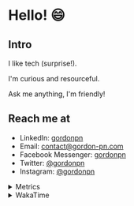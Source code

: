 # Hello! 😄

## Intro

I like tech (surprise!).

I'm curious and resourceful.

Ask me anything, I'm friendly!

## Reach me at

- LinkedIn: [gordonpn](https://www.linkedin.com/in/gordonpn/)
- Email: [contact@gordon-pn.com](mailto:contact@gordon-pn.com)
- Facebook Messenger: [gordonpn](https://www.messenger.com/t/Gordonpn)
- Twitter: [@gordonpn](https://twitter.com/Gordonpn)
- Instagram: [@gordonpn](https://www.instagram.com/gordonpn/)

<details>
  <summary>Metrics</summary>

  <img align="center" src="https://github.com/gordonpn/gordonpn/blob/master/github-metrics.svg" alt="GitHub Metrics">

</details>

<details>
  <summary>WakaTime</summary>

  <!--START_SECTION:waka-->
**I'm an Early 🐤** 

```text
🌞 Morning    148 commits    █████░░░░░░░░░░░░░░░░░░░░   20.33% 
🌆 Daytime    277 commits    █████████░░░░░░░░░░░░░░░░   38.05% 
🌃 Evening    265 commits    █████████░░░░░░░░░░░░░░░░   36.4% 
🌙 Night      38 commits     █░░░░░░░░░░░░░░░░░░░░░░░░   5.22%

```
📅 **I'm Most Productive on Wednesday** 

```text
Monday       111 commits    ███░░░░░░░░░░░░░░░░░░░░░░   15.25% 
Tuesday      94 commits     ███░░░░░░░░░░░░░░░░░░░░░░   12.91% 
Wednesday    155 commits    █████░░░░░░░░░░░░░░░░░░░░   21.29% 
Thursday     97 commits     ███░░░░░░░░░░░░░░░░░░░░░░   13.32% 
Friday       93 commits     ███░░░░░░░░░░░░░░░░░░░░░░   12.77% 
Saturday     63 commits     ██░░░░░░░░░░░░░░░░░░░░░░░   8.65% 
Sunday       115 commits    ████░░░░░░░░░░░░░░░░░░░░░   15.8%

```


📊 **This Week I Spent My Time On** 

```text
💬 Programming Languages: 
Java                     9 hrs 47 mins       ██████████████░░░░░░░░░░░   59.49% 
Markdown                 1 hr 34 mins        ██░░░░░░░░░░░░░░░░░░░░░░░   9.53% 
JSON                     1 hr 17 mins        ██░░░░░░░░░░░░░░░░░░░░░░░   7.87% 
Ruby                     50 mins             █░░░░░░░░░░░░░░░░░░░░░░░░   5.11% 
ERB                      41 mins             █░░░░░░░░░░░░░░░░░░░░░░░░   4.25%

🔥 Editors: 
IntelliJ                 13 hrs 9 mins       ████████████████████░░░░░   79.98% 
VS Code                  3 hrs 17 mins       █████░░░░░░░░░░░░░░░░░░░░   20.02%

```


 Last Updated on 01/02/2023 16:26:04 UTC
<!--END_SECTION:waka-->
</details>
